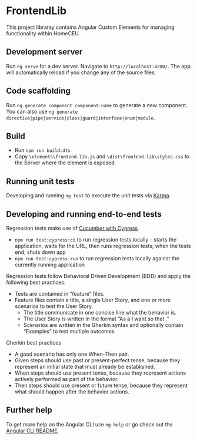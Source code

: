 # FrontendLib

This project libraray contains Angular Custom Elements for managing functionality within HomeCEU.

## Development server

Run `ng serve` for a dev server. Navigate to `http://localhost:4200/`. The app will automatically reload if you change any of the source files.

## Code scaffolding

Run `ng generate component component-name` to generate a new component. You can also use `ng generate directive|pipe|service|class|guard|interface|enum|module`.

## Build

- Run `npm run build:dts`
- Copy `\elements\frontend-lib.js` and `\dist\frontend-lib\styles.css` to the Server where the element is exposed.

## Running unit tests

Developing and running `ng test` to execute the unit tests via [Karma](https://karma-runner.github.io).

## Developing and running end-to-end tests

Regression tests make use of [Cucumber with Cypress](https://www.npmjs.com/package/cypress-cucumber-preprocessor).

- `npm run test:cypress:ci` to run regression tests locally -  starts the application, waits for the URL, then runs regression tests; when the tests end, shuts down app
- `npm run test:cypress:run` to run regression tests locally against the currently running application

Regression tests follow Behavioral Driven Development (BDD) and apply the following best practices:
- Tests are contained in “feature” files.
- Feature files contain a title, a single User Story, and one or more scenarios to test the User Story.
  - The title communicate in one concise line what the behavior is.
  - The User Story is written in the format “As a <type of user> I want <goal> so that <reason>.”
  - Scenarios are written in the Gherkin syntax and optionally contain “Examples” to test multiple outcomes.

Gherkin best practices
- A good scenario has only one When-Then pair.
- Given steps should use past or present-perfect tense, because they represent an initial state that must already be established.
- When steps should use present tense, because they represent actions actively performed as part of the behavior.
- Then steps should use present or future tense, because they represent what should happen after the behavior actions.

## Further help

To get more help on the Angular CLI use `ng help` or go check out the [Angular CLI README](https://github.com/angular/angular-cli/blob/master/README.md).
